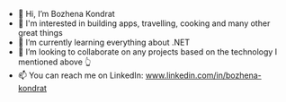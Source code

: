 - 👋 Hi, I’m Bozhena Kondrat
- 👀 I'm interested in building apps, travelling, cooking and many other great things
- 🌱 I’m currently learning everything about .NET
- 💞️ I’m looking to collaborate on any projects based on the technology I mentioned above 👆
- 📫 You can reach me on LinkedIn: www.linkedin.com/in/bozhena-kondrat

<!---
bkondrat/bkondrat is a ✨ special ✨ repository because its `README.md` (this file) appears on your GitHub profile.
You can click the Preview link to take a look at your changes.
--->
